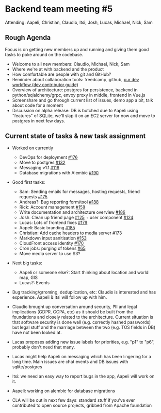 # Backend team meeting #5

Attending: Aapeli, Christian, Claudio, Itsi, Josh, Lucas, Michael, Nick, Sam

## Rough Agenda

Focus is on getting new members up and running and giving them good tasks to poke around on the codebase.

* Welcome to all new members: Claudio, Michael, Nick, Sam
* Where we're at with backend and the product
* How comfortable are people with git and GitHub?
* Reminder about collaboration tools: freedcamp, github, [our dev workflow (dev contributor guide)](https://github.com/Couchers-org/couchers/blob/develop/docs/contributing.md)
* Overview of architecture: postgres for persistence, backend in python/sqlalchemy/grpc, envoy proxy in middle, frontend in Vue.js
* Screenshare and go through current list of issues, demo app a bit, talk about code for a moment
* Discussion on alpha release: DB is botched due to Aapeli using "features" of SQLite, we'll slap it on an EC2 server for now and move to postgres in next few days.

## Current state of tasks & new task assignment

* Worked on currently
    - DevOps for deployment [#176](https://github.com/Couchers-org/couchers/issues/176)
    - Move to postgres [#132](https://github.com/Couchers-org/couchers/issues/132)
    - Messaging v1.1 [#116](https://github.com/Couchers-org/couchers/issues/116)
    - Database migrations with Alembic [#190](https://github.com/Couchers-org/couchers/issues/190)

* Good first tasks:
    - Sam: Sending emails for messages, hosting requests, friend requests [#175](https://github.com/Couchers-org/couchers/issues/175)
    - Andreas?: Bug reporting form/tool [#188](https://github.com/Couchers-org/couchers/issues/188)
    - Rick: Account management [#158](https://github.com/Couchers-org/couchers/issues/158)
    - Write documentation and architecture overview [#189](https://github.com/Couchers-org/couchers/issues/189)
    - Josh: Clean up friend page [#125](https://github.com/Couchers-org/couchers/issues/125) + user component [#124](https://github.com/Couchers-org/couchers/issues/124)
    - Lucas: Lots of frontend fixes [#179](https://github.com/Couchers-org/couchers/issues/179)
    - Aapeli: Basic branding [#185](https://github.com/Couchers-org/couchers/issues/185)
    - Christian: Add cache headers to media server [#173](https://github.com/Couchers-org/couchers/issues/173)
    - Markdown input sanitisation [#153](https://github.com/Couchers-org/couchers/issues/153)
    - CloudFront access identity [#170](https://github.com/Couchers-org/couchers/issues/170)
    - Cron jobs: purging of tokens [#65](https://github.com/Couchers-org/couchers/issues/65)
    - Move media server to use S3?

* Next big tasks:
    - Aapeli or someone else?: Start thinking about location and world map, GIS
    - Lucas?: Events

* Bug tracking/grroming, deduplication, etc: Claudio is interested and has experience. Aapeli & Itsi will follow up with him.
* Claudio brought up conversation around security, PII and legal implications (GDPR, CCPA, etc) as it should be built from the foundations and closely related to the architecture. Current situation is that software security is done well (e.g. correctly hashed passwords) but legal stuff and the marriage between the two (e.g. TOS fields in DB) have not been looked at.
* Lucas proposes adding new issue labels for priorities, e.g. "p1" to "p6", probably don't need that many.
* Lucas might help Aapeli on messaging which has been lingering for a long time. Main issues are chat events and DB issues with sqlite/postgres
* Itsi: we need an easy way to report bugs in the app, Aapeli will work on it.
* Aapeli: working on alembic for database migrations
* CLA will be out in next few days: standard stuff if you've ever contributed to open source projects, gribbed from Apache foundation
